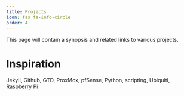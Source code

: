 ```yaml
---
title: Projects
icon: fas fa-info-circle
order: 4
---
```

This page will contain a synopsis and related links to various projects.

# Inspiration
Jekyll, Github, GTD, ProxMox, pfSense, Python, scripting, Ubiquiti, Raspberry Pi
